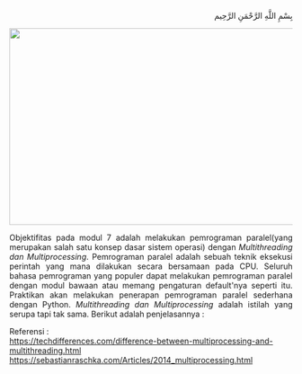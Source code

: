 <p align="right">
بِسْمِ اللَّهِ الرَّحْمَنِ الرَّحِيم 
</p>
<p align=center>
<img src="https://sebastianraschka.com/images/blog/2014/multiprocessing_intro/multiprocessing_scheme.png" width=550 height=350>
</p>
<p align=justify>Objektifitas pada modul 7 adalah melakukan pemrograman paralel(yang merupakan salah satu konsep dasar sistem operasi) dengan <i>Multithreading dan Multiprocessing</i>. Pemrograman paralel adalah sebuah teknik eksekusi perintah yang mana dilakukan secara bersamaan pada CPU. Seluruh bahasa pemrograman yang populer dapat melakukan pemrograman paralel dengan modul bawaan atau memang pengaturan default'nya seperti itu. Praktikan akan melakukan penerapan pemrograman paralel sederhana dengan Python. <i>Multithreading dan Multiprocessing</i> adalah istilah yang serupa tapi tak sama. Berikut adalah penjelasannya :<br>

Referensi :<br>
https://techdifferences.com/difference-between-multiprocessing-and-multithreading.html<br>
https://sebastianraschka.com/Articles/2014_multiprocessing.html
